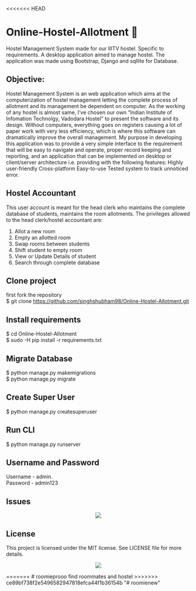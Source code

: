<<<<<<< HEAD

# Online-Hostel-Allotment :hotel:
Hostel Management System made for our IIITV hostel. Specific to requirements.
A desktop application aimed to manage hostel. The application was made using Bootstrap, Django and sqllite for Database.

## Objective:
Hostel Management System is an web application which aims at the computerization of hostel management letting the complete process of allotment and its management be dependent on computer. As the working of any hostel is almost same, I’ve chosen our own “Indian Institute of Infomation Technolgy, Vadodara Hostel” to present the software and its design. Without computers, everything goes on registers causing a lot of paper work with very less efficiency, which is where this software can dramatically improve the overall management. My purpose in developing this application was to provide a very simple interface to the requirement that will be easy to navigate and operate, proper record keeping and reporting, and an application that can be implemented on desktop or client/server architecture i.e. providing with the following features:
Highly user-friendly Cross-platform Easy-to-use Tested system to track unnoticed error.

## Hostel Accountant
This user account is meant for the head clerk who maintains the complete database of students, maintains the room allotments.
The privileges allowed to the head clerk/hostel accountant are:
1. Allot a new room
2. Empty an allotted room
3. Swap rooms between students
4. Shift student to empty room
5. View or Update Details of student
7. Search through complete database

## Clone project
 first fork the repository     
$ git clone https://github.com/singhshubham98/Online-Hostel-Allotment.git

## Install requirements
$ cd Online-Hostel-Allotment          
$ sudo -H pip install -r requirements.txt

## Migrate Database
$ python manage.py makemigrations   
$ python manage.py migrate

## Create Super User
$ python manage.py createsuperuser

## Run CLI
$ python manage.py runserver

## Username and Password
  Username - admin.   
  Password - admin123
  
## Issues
<p align="center">
<a href="https://github.com/singhshubham98/Online-Hostel-Allotment/issues">
    <img src="https://img.shields.io/github/issues/singhshubham98/Online-Hostel-Allotment.svg?style=for-the-badge" align="center">
</a>
</p>

## License
This project is licensed under the MIT license. See LICENSE file for more details.
<p align="center">
 <a href="/LICENSE">
    <img src="https://img.shields.io/github/license/singhshubham98/Online-Hostel-Allotment.svg?style=for-the-badge" align="center">
</a>
</p>
=======
# roomieprooo
find roommates and hostel
>>>>>>> ce89bf738f2e5496582947818efca44f1b36154b
"# roomienew" 
